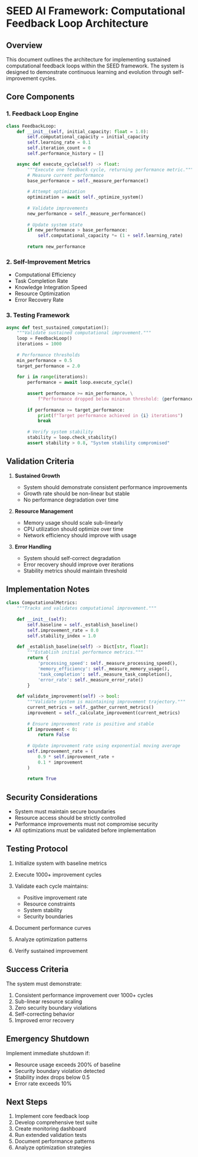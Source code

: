 # SEED AI Framework: Computational Feedback Loop Architecture

## Overview

This document outlines the architecture for implementing sustained computational feedback loops within the SEED framework. The system is designed to demonstrate continuous learning and evolution through self-improvement cycles.

## Core Components

### 1. Feedback Loop Engine
```python
class FeedbackLoop:
    def __init__(self, initial_capacity: float = 1.0):
        self.computational_capacity = initial_capacity
        self.learning_rate = 0.1
        self.iteration_count = 0
        self.performance_history = []

    async def execute_cycle(self) -> float:
        """Execute one feedback cycle, returning performance metric."""
        # Measure current performance
        base_performance = self._measure_performance()
        
        # Attempt optimization
        optimization = await self._optimize_system()
        
        # Validate improvements
        new_performance = self._measure_performance()
        
        # Update system state
        if new_performance > base_performance:
            self.computational_capacity *= (1 + self.learning_rate)
        
        return new_performance
```

### 2. Self-Improvement Metrics

- Computational Efficiency
- Task Completion Rate
- Knowledge Integration Speed
- Resource Optimization
- Error Recovery Rate

### 3. Testing Framework

```python
async def test_sustained_computation():
    """Validate sustained computational improvement."""
    loop = FeedbackLoop()
    iterations = 1000
    
    # Performance thresholds
    min_performance = 0.5
    target_performance = 2.0
    
    for i in range(iterations):
        performance = await loop.execute_cycle()
        
        assert performance >= min_performance, \
            f"Performance dropped below minimum threshold: {performance}"
        
        if performance >= target_performance:
            print(f"Target performance achieved in {i} iterations")
            break
            
        # Verify system stability
        stability = loop.check_stability()
        assert stability > 0.8, "System stability compromised"
```

## Validation Criteria

1. **Sustained Growth**
   - System should demonstrate consistent performance improvements
   - Growth rate should be non-linear but stable
   - No performance degradation over time

2. **Resource Management**
   - Memory usage should scale sub-linearly
   - CPU utilization should optimize over time
   - Network efficiency should improve with usage

3. **Error Handling**
   - System should self-correct degradation
   - Error recovery should improve over iterations
   - Stability metrics should maintain threshold

## Implementation Notes

```python
class ComputationalMetrics:
    """Tracks and validates computational improvement."""
    
    def __init__(self):
        self.baseline = self._establish_baseline()
        self.improvement_rate = 0.0
        self.stability_index = 1.0
    
    def _establish_baseline(self) -> Dict[str, float]:
        """Establish initial performance metrics."""
        return {
            'processing_speed': self._measure_processing_speed(),
            'memory_efficiency': self._measure_memory_usage(),
            'task_completion': self._measure_task_completion(),
            'error_rate': self._measure_error_rate()
        }
    
    def validate_improvement(self) -> bool:
        """Validate system is maintaining improvement trajectory."""
        current_metrics = self._gather_current_metrics()
        improvement = self._calculate_improvement(current_metrics)
        
        # Ensure improvement rate is positive and stable
        if improvement < 0:
            return False
            
        # Update improvement rate using exponential moving average
        self.improvement_rate = (
            0.9 * self.improvement_rate + 
            0.1 * improvement
        )
        
        return True
```

## Security Considerations

- System must maintain secure boundaries
- Resource access should be strictly controlled
- Performance improvements must not compromise security
- All optimizations must be validated before implementation

## Testing Protocol

1. Initialize system with baseline metrics
2. Execute 1000+ improvement cycles
3. Validate each cycle maintains:
   - Positive improvement rate
   - Resource constraints
   - System stability
   - Security boundaries

4. Document performance curves
5. Analyze optimization patterns
6. Verify sustained improvement

## Success Criteria

The system must demonstrate:
1. Consistent performance improvement over 1000+ cycles
2. Sub-linear resource scaling
3. Zero security boundary violations
4. Self-correcting behavior
5. Improved error recovery

## Emergency Shutdown

Implement immediate shutdown if:
- Resource usage exceeds 200% of baseline
- Security boundary violation detected
- Stability index drops below 0.5
- Error rate exceeds 10%

## Next Steps

1. Implement core feedback loop
2. Develop comprehensive test suite
3. Create monitoring dashboard
4. Run extended validation tests
5. Document performance patterns
6. Analyze optimization strategies